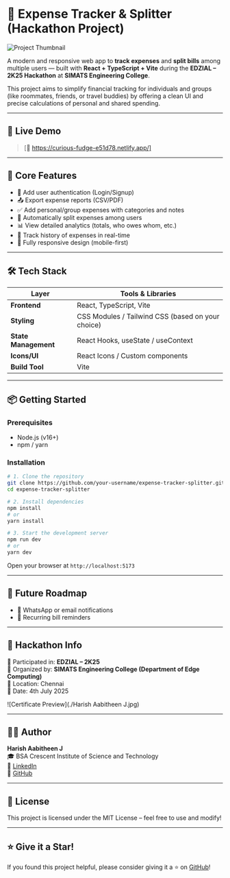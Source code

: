 
# 💸 Expense Tracker & Splitter (Hackathon Project)

![Project Thumbnail](./Dashboard.png)

A modern and responsive web app to **track expenses** and **split bills** among multiple users — built with **React + TypeScript + Vite** during the **EDZIAL – 2K25 Hackathon** at **SIMATS Engineering College**.

This project aims to simplify financial tracking for individuals and groups (like roommates, friends, or travel buddies) by offering a clean UI and precise calculations of personal and shared spending.

---

## 🚀 Live Demo

> [🔗 https://curious-fudge-e51d78.netlify.app/]

---

## 🧠 Core Features

- 🔐 Add user authentication (Login/Signup)
- 📤 Export expense reports (CSV/PDF)
- ✅ Add personal/group expenses with categories and notes
- 🧮 Automatically split expenses among users
- 📊 View detailed analytics (totals, who owes whom, etc.)
- 🧾 Track history of expenses in real-time
- 📱 Fully responsive design (mobile-first)

---

## 🛠️ Tech Stack

| Layer      | Tools & Libraries                              |
|------------|------------------------------------------------|
| **Frontend** | React, TypeScript, Vite                      |
| **Styling**  | CSS Modules / Tailwind CSS (based on your choice) |
| **State Management** | React Hooks, useState / useContext        |
| **Icons/UI** | React Icons / Custom components              |
| **Build Tool** | Vite                                       |

---

## 📦 Getting Started

### Prerequisites

- Node.js (v16+)
- npm / yarn

### Installation

```bash
# 1. Clone the repository
git clone https://github.com/your-username/expense-tracker-splitter.git
cd expense-tracker-splitter

# 2. Install dependencies
npm install
# or
yarn install

# 3. Start the development server
npm run dev
# or
yarn dev
```

Open your browser at `http://localhost:5173`

---

## 🎯 Future Roadmap

- 💬 WhatsApp or email notifications
- 📅 Recurring bill reminders

---

## 🏁 Hackathon Info

🧠 Participated in: **EDZIAL – 2K25**  
🏫 Organized by: **SIMATS Engineering College (Department of Edge Computing)**  
📍 Location: Chennai  
📆 Date: 4th July 2025

![Certificate Preview](./Harish Aabitheen J.jpg)  

---

## 🙋‍♂️ Author

**Harish Aabitheen J**  
🎓 BSA Crescent Institute of Science and Technology  
🔗 [LinkedIn](https://www.linkedin.com/in/harishaabi)  
🔗 [GitHub](https://github.com/Aabi7904)

---

## 📜 License

This project is licensed under the MIT License – feel free to use and modify!

---

## ⭐️ Give it a Star!

If you found this project helpful, please consider giving it a ⭐️ on [GitHub](https://github.com/Aabi7904/Expense-Tracker-Splitter)!
